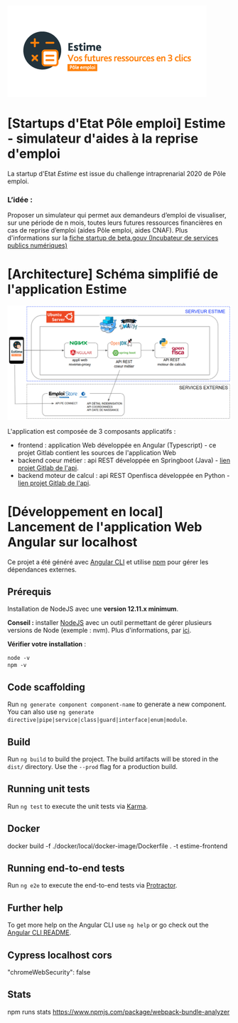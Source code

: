 ![logo Estime](.gitlab/images/logo_estime_v2.png)

# [Startups d'Etat Pôle emploi] Estime - simulateur d'aides à la reprise d'emploi

La startup d'Etat _Estime_ est issue du challenge intraprenarial 2020 de Pôle emploi. 

### **L’idée :**

Proposer un simulateur qui permet aux demandeurs d’emploi de visualiser, sur une période de n mois, toutes leurs futures ressources financières en cas de reprise d’emploi (aides Pôle emploi, aides CNAF). Plus d'informations sur la [fiche startup de beta.gouv (Incubateur de services publics numériques)](https://beta.gouv.fr/startups/estime.html)

# [Architecture] Schéma simplifié de l'application Estime

![schéma architecure Estime](.gitlab/images/schema_architecure_v1.png)


L'application est composée de 3 composants applicatifs :

- frontend : application Web développée en Angular (Typescript) - ce projet Gitlab contient les sources de l'application Web
- backend coeur métier : api REST développée en Springboot (Java) - [lien projet Gitlab de l'api](https://git.beta.pole-emploi.fr/estime/estime-backend).
- backend moteur de calcul : api REST Openfisca développée en Python - [lien projet Gitlab de l'api](https://git.beta.pole-emploi.fr/estime/openfisca-france).

# [Développement en local] Lancement de l'application Web Angular sur localhost

Ce projet a été généré avec [Angular CLI](https://cli.angular.io/) et utilise [npm](https://www.npmjs.com/) pour gérer les dépendances externes.

## Prérequis

Installation de NodeJS avec une **version 12.11.x minimum**. 

**Conseil :** installer [NodeJS](https://nodejs.org/en/) avec un outil permettant de gérer plusieurs versions de Node (exemple : nvm). Plus d'informations, par [ici](https://docs.npmjs.com/downloading-and-installing-node-js-and-npm#using-a-node-version-manager-to-install-nodejs-and-npm).

**Vérifier votre installation** :

```
node -v
npm -v
```


## Code scaffolding

Run `ng generate component component-name` to generate a new component. You can also use `ng generate directive|pipe|service|class|guard|interface|enum|module`.

## Build

Run `ng build` to build the project. The build artifacts will be stored in the `dist/` directory. Use the `--prod` flag for a production build.

## Running unit tests

Run `ng test` to execute the unit tests via [Karma](https://karma-runner.github.io).

## Docker 

docker build -f ./docker/local/docker-image/Dockerfile . -t estime-frontend

## Running end-to-end tests

Run `ng e2e` to execute the end-to-end tests via [Protractor](http://www.protractortest.org/).

## Further help

To get more help on the Angular CLI use `ng help` or go check out the [Angular CLI README](https://github.com/angular/angular-cli/blob/master/README.md).

## Cypress localhost cors 
"chromeWebSecurity": false

## Stats

npm runs stats
https://www.npmjs.com/package/webpack-bundle-analyzer
